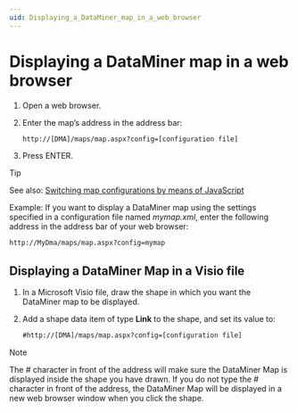```yaml
---
uid: Displaying_a_DataMiner_map_in_a_web_browser
---
```


# Displaying a DataMiner map in a web browser

1. Open a web browser.

1. Enter the map’s address in the address bar:

    ```txt
    http://[DMA]/maps/map.aspx?config=[configuration file]
    ```

1. Press ENTER.

> [!TIP]
> See also:
> [Switching map configurations by means of JavaScript](xref:Switching_map_configurations_by_means_of_JavaScript)

Example: If you want to display a DataMiner map using the settings specified in a configuration file named *mymap.xml*, enter the following address in the address bar of your web browser:

```txt
http://MyDma/maps/map.aspx?config=mymap
```

## Displaying a DataMiner Map in a Visio file

1. In a Microsoft Visio file, draw the shape in which you want the DataMiner map to be displayed.

1. Add a shape data item of type **Link** to the shape, and set its value to:

    ```txt
    #http://[DMA]/maps/map.aspx?config=[configuration file]
    ```

> [!NOTE]
> The # character in front of the address will make sure the DataMiner Map is displayed inside the shape you have drawn. If you do not type the # character in front of the address, the DataMiner Map will be displayed in a new web browser window when you click the shape.
>
